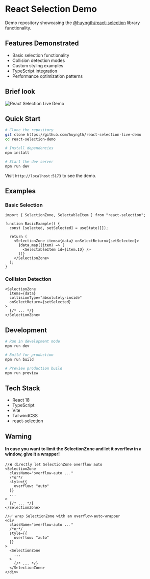 # React Selection Demo

Demo repository showcasing the [@huyngth/react-selection](https://www.npmjs.com/package/@huyngth/react-selection?activeTab=readme) library functionality.

## Features Demonstrated

- Basic selection functionality
- Collision detection modes
- Custom styling examples
- TypeScript integration
- Performance optimization patterns

## Brief look

![React Selection Live Demo](https://github.com/user-attachments/assets/b3efba88-cf34-40fd-9bfa-5c9094e0c1e2)

## Quick Start

```bash
# Clone the repository
git clone https://github.com/huyngth/react-selection-live-demo
cd react-selection-demo

# Install dependencies
npm install

# Start the dev server
npm run dev
```

Visit `http://localhost:5173` to see the demo.

## Examples

### Basic Selection

```tsx
import { SelectionZone, SelectableItem } from "react-selection";

function BasicExample() {
  const [selected, setSelected] = useState([]);

  return (
    <SelectionZone items={data} onSelectReturn={setSelected}>
      {data.map((item) => (
        <SelectableItem id={item.ID} />
      ))}
    </SelectionZone>
  );
}
```

### Collision Detection

```tsx
<SelectionZone
  items={data}
  collisionType="absolutely-inside"
  onSelectReturn={setSelected}
>
  {/* ... */}
</SelectionZone>
```

## Development

```bash
# Run in development mode
npm run dev

# Build for production
npm run build

# Preview production build
npm run preview
```

## Tech Stack

- React 18
- TypeScript
- Vite
- TailwindCSS
- react-selection

## Warning

#### In case you want to limit the SelectionZone and let it overflow in a window, give it a wrapper!

```tsx
//❌ directly let SelectionZone overflow auto
<SelectionZone
  className="overflow-auto ..."
  /*or*/
  style={{
    overflow: "auto"
  }}
  ...
>
  {/* ... */}
</SelectionZone>
```

```tsx
//✅ wrap SelectionZone with an overflow-auto-wrapper
<div
  className="overflow-auto ..."
  /*or*/
  style={{
    overflow: "auto"
  }}
>
  <SelectionZone
    ...
  >
    {/* ... */}
  </SelectionZone>
</div>
```
